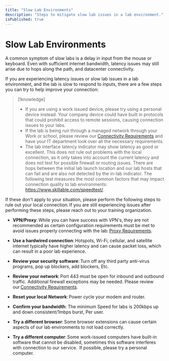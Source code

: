 ```yaml
---
title: "Slow Lab Environments"
description: "Steps to mitigate slow lab issues in a lab environment."
isPublished: true
---
```


# Slow Lab Environments

A common symptom of slow labs is a delay in input from the mouse or keyboard. Even with sufficient internet bandwidth, latency issues may still arise due to hops along the path, and datacenter connectivity. 

If you are experiencing latency issues or slow lab issues in a lab environment, and the lab is slow to respond to inputs, there are a few steps you can try to help improve your connection:

>[!knowledge] 
> - If you are using a work issued device, please try using a personal device instead. Your company device could have built in protocols that could prohibit access to remote sessions, causing connection issues to your labs. 
> - If the lab is being run through a managed network through your Work or school, please review our [Connectivity Requirements](https://docs.skillable.com/tms/connectivity-requires.md) and have your IT department look over all the necessary requirements.
> - The lab interface latency indicator may show latency as good or excellent.  This does not rule out problems with the local connection, as it only takes into account the current latency and does not test for possible firewall or routing issues. There are hops between the initial lab launch location and our lab hosts that can fail and are also not detected by the in-lab indicator. The following test measures the most common factors that may impact connection quality to lab environments: https://www.skillable.com/speedtest/.

 If these don't apply to your situation, please perform the following steps to rule out your local connection. If you are still experiencing issues after performing these steps, please reach out to your training organization.

- **VPN/Proxy**: While you can have success with VPN's, they are not recommended as certain configuration requirements must be met to avoid issues properly connecting with the lab: [Proxy Requirements](https://docs.skillable.com/tms/proxy-requires.md?).

- **Use a hardwired connection**: Hotspots, Wi-Fi, cellular, and satellite internet typically have higher latency and can cause packet loss, which can result in a poor lab experience. 

- **Review your security software**: Turn off any third party anti-virus programs, pop up blockers, add blockers, Etc. 

- **Review your network**: Port 443 must be open for inbound and outbound traffic. Additional firewall exceptions may be needed. Please review our [Connectivity Requirements](https://docs.skillable.com/tms/connectivity-requires.md?). 

- **Reset your local Network**: Power cycle your modem and router. 

- **Confirm your bandwidth**: The minimum Speed for labs is 200kbps up and down consistent/1mbps burst, Per user. 

- **Try a different browser**: Some browser extensions can cause certain aspects of our lab environments to not load correctly. 

- **Try a different computer**: Some work-issued computers have built-in software that cannot be disabled, sometimes this software interferes with connection to our service.  If possible, please try a personal computer. 